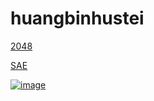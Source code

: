 # huangbinhustei

[2048](http://huangbinhustei.github.io/2048/index.html)

[SAE](http://me2048.sinaapp.com)

[![image](http://huangbinhustei.github.io/2048/resource/assets/2048.png)](http://img.baidu.com/img/iknow/wenku/miti/2048/index.html)

<script>
var _hmt = _hmt || [];
(function() {
  var hm = document.createElement("script");
  hm.src = "//hm.baidu.com/hm.js?a697f9aa49264d240c7782306193e2e3";
  var s = document.getElementsByTagName("script")[0]; 
  s.parentNode.insertBefore(hm, s);
})();
</script>


